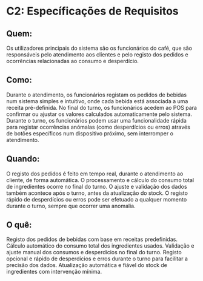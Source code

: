 # C2: Específicações de Requisitos

## Quem: 
 Os utilizadores principais do sistema são os funcionários do café, que são responsáveis pelo atendimento aos clientes e pelo registo dos pedidos e ocorrências relacionadas ao consumo e desperdício. 

## Como: 
Durante o atendimento, os funcionários registam os pedidos de bebidas num sistema simples e intuitivo, onde cada bebida está associada a uma receita pré-definida. 
No final do turno, os funcionários acedem ao POS para confirmar ou ajustar os valores calculados automaticamente pelo sistema. 
Durante o turno, os funcionários podem usar uma funcionalidade rápida para registar ocorrências anómalas (como desperdícios ou erros) através de botões específicos num dispositivo próximo, sem interromper o atendimento. 

## Quando: 
O registo dos pedidos é feito em tempo real, durante o atendimento ao cliente, de forma automática. 
O processamento e cálculo do consumo total de ingredientes ocorre no final do turno. 
O ajuste e validação dos dados também acontece após o turno, antes da atualização do stock. 
O registo rápido de desperdícios ou erros pode ser efetuado a qualquer momento durante o turno, sempre que ocorrer uma anomalia. 

## O quê: 
Registo dos pedidos de bebidas com base em receitas predefinidas. 
Cálculo automático do consumo total dos ingredientes usados. 
Validação e ajuste manual dos consumos e desperdícios no final do turno. 
Registo opcional e rápido de desperdícios e erros durante o turno para facilitar a precisão dos dados. 
Atualização automática e fiável do stock de ingredientes com intervenção mínima. 
